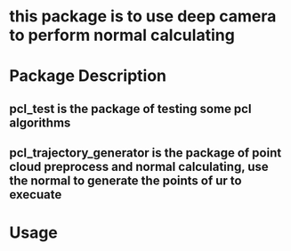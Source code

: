 # this package is to use deep camera to perform normal calculating

# Package Description

## **pcl_test** is the package of testing some pcl algorithms

## **pcl_trajectory_generator** is the package of point cloud preprocess and normal calculating, use the normal to generate the points of ur to execuate




# Usage
